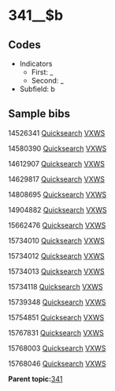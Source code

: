 # 341\_\_$b

## Codes

-   Indicators
    -   First: \_
    -   Second: \_
-   Subfield: b

## Sample bibs

14526341 [Quicksearch](https://search.library.yale.edu/catalog/14526341) [VXWS](http://prodorbis.library.yale.edu:7014/vxws/GetHoldingsService?bibId=14526341)

14580390 [Quicksearch](https://search.library.yale.edu/catalog/14580390) [VXWS](http://prodorbis.library.yale.edu:7014/vxws/GetHoldingsService?bibId=14580390)

14612907 [Quicksearch](https://search.library.yale.edu/catalog/14612907) [VXWS](http://prodorbis.library.yale.edu:7014/vxws/GetHoldingsService?bibId=14612907)

14629817 [Quicksearch](https://search.library.yale.edu/catalog/14629817) [VXWS](http://prodorbis.library.yale.edu:7014/vxws/GetHoldingsService?bibId=14629817)

14808695 [Quicksearch](https://search.library.yale.edu/catalog/14808695) [VXWS](http://prodorbis.library.yale.edu:7014/vxws/GetHoldingsService?bibId=14808695)

14904882 [Quicksearch](https://search.library.yale.edu/catalog/14904882) [VXWS](http://prodorbis.library.yale.edu:7014/vxws/GetHoldingsService?bibId=14904882)

15662476 [Quicksearch](https://search.library.yale.edu/catalog/15662476) [VXWS](http://prodorbis.library.yale.edu:7014/vxws/GetHoldingsService?bibId=15662476)

15734010 [Quicksearch](https://search.library.yale.edu/catalog/15734010) [VXWS](http://prodorbis.library.yale.edu:7014/vxws/GetHoldingsService?bibId=15734010)

15734012 [Quicksearch](https://search.library.yale.edu/catalog/15734012) [VXWS](http://prodorbis.library.yale.edu:7014/vxws/GetHoldingsService?bibId=15734012)

15734013 [Quicksearch](https://search.library.yale.edu/catalog/15734013) [VXWS](http://prodorbis.library.yale.edu:7014/vxws/GetHoldingsService?bibId=15734013)

15734118 [Quicksearch](https://search.library.yale.edu/catalog/15734118) [VXWS](http://prodorbis.library.yale.edu:7014/vxws/GetHoldingsService?bibId=15734118)

15739348 [Quicksearch](https://search.library.yale.edu/catalog/15739348) [VXWS](http://prodorbis.library.yale.edu:7014/vxws/GetHoldingsService?bibId=15739348)

15754851 [Quicksearch](https://search.library.yale.edu/catalog/15754851) [VXWS](http://prodorbis.library.yale.edu:7014/vxws/GetHoldingsService?bibId=15754851)

15767831 [Quicksearch](https://search.library.yale.edu/catalog/15767831) [VXWS](http://prodorbis.library.yale.edu:7014/vxws/GetHoldingsService?bibId=15767831)

15768003 [Quicksearch](https://search.library.yale.edu/catalog/15768003) [VXWS](http://prodorbis.library.yale.edu:7014/vxws/GetHoldingsService?bibId=15768003)

15768046 [Quicksearch](https://search.library.yale.edu/catalog/15768046) [VXWS](http://prodorbis.library.yale.edu:7014/vxws/GetHoldingsService?bibId=15768046)

**Parent topic:**[341](../../tags/341/341.md)

